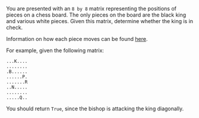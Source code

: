 You are presented with an `8 by 8` matrix representing the positions of pieces on a chess board. The only pieces on the board are the black king and various white pieces. Given this matrix, determine whether the king is in check.

Information on how each piece moves can be found [here](https://en.wikipedia.org/wiki/Chess_piece#Moves_of_the_pieces).

For example, given the following matrix:

```
...K....
........
.B......
......P.
.......R
..N.....
........
.....Q..
```

You should return `True`, since the bishop is attacking the king diagonally.


